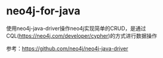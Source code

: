 # neo4j-for-java
使用neo4j-java-driver操作neo4j实现简单的CRUD，是通过CQL(https://neo4j.com/developer/cypher)的方式进行数据操作

参考：https://github.com/neo4j/neo4j-java-driver